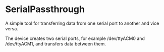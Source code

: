 SerialPassthrough
===

A simple tool for transferring data from one serial port to another and vice versa.

The device creates two serial ports, for example /dev/ttyACM0 and /dev/ttyACM1, and transfers data between them.

